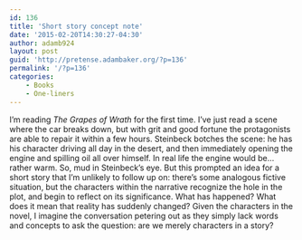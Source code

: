```yaml
---
id: 136
title: 'Short story concept note'
date: '2015-02-20T14:30:27-04:30'
author: adamb924
layout: post
guid: 'http://pretense.adambaker.org/?p=136'
permalink: '/?p=136'
categories:
    - Books
    - One-liners
---
```


I’m reading *The Grapes of Wrath* for the first time. I’ve just read a scene where the car breaks down, but with grit and good fortune the protagonists are able to repair it within a few hours. Steinbeck botches the scene: he has his character driving all day in the desert, and then immediately opening the engine and spilling oil all over himself. In real life the engine would be… rather warm. So, mud in Steinbeck’s eye. But this prompted an idea for a short story that I’m unlikely to follow up on: there’s some analogous fictive situation, but the characters within the narrative recognize the hole in the plot, and begin to reflect on its significance. What has happened? What does it mean that reality has suddenly changed? Given the characters in the novel, I imagine the conversation petering out as they simply lack words and concepts to ask the question: are we merely characters in a story?